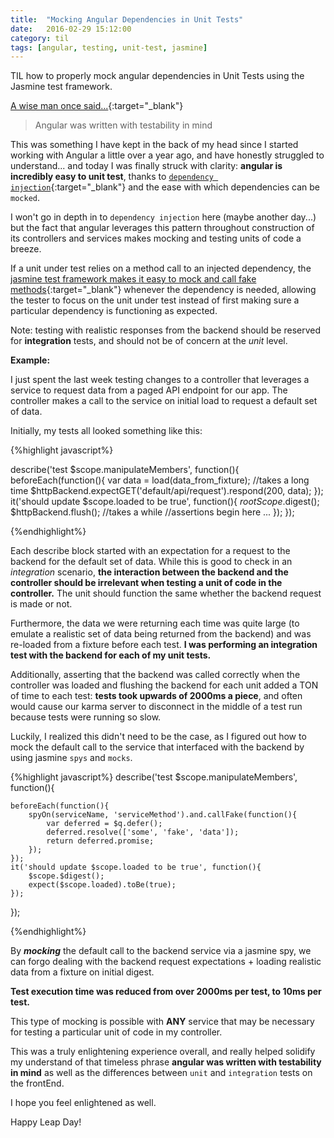 ```yaml
---
title:  "Mocking Angular Dependencies in Unit Tests"
date:   2016-02-29 15:12:00
category: til
tags: [angular, testing, unit-test, jasmine]
---
```


TIL how to properly mock angular dependencies in Unit Tests using the Jasmine test framework.

[A wise man once said...][wise]{:target="_blank"}

> Angular was written with testability in mind

This was something I have kept in the back of my head since I started working with Angular a little over a year ago, and have honestly struggled to understand... and today I was finally struck with clarity: __angular is incredibly easy to unit test__, thanks to [`dependency injection`][dependency]{:target="_blank"} and the ease with which dependencies can be `mocked`.

I won't go in depth in to `dependency injection` here (maybe another day...) but the fact that angular leverages this pattern throughout construction of its controllers and services makes mocking and testing units of code a breeze.

If a unit under test relies on a method call to an injected dependency, the [jasmine test framework makes it easy to mock and call fake methods][jasmine]{:target="_blank"} whenever the dependency is needed, allowing the tester to focus on the unit under test instead of first making sure a particular dependency is functioning as expected.

Note: testing with realistic responses from the backend should be reserved for **integration** tests, and should not be of concern at the *unit* level.

__Example:__

I just spent the last week testing changes to a controller that leverages a service to request data from a paged API endpoint for our app. The controller  makes a call to the service on initial load to request a default set of data.

Initially, my tests all looked something like this:

{%highlight javascript%}

describe('test $scope.manipulateMembers', function(){
	beforeEach(function(){
		var data = load(data_from_fixture); //takes a long time
		$httpBackend.expectGET('default/api/request').respond(200, data);
	});
	it('should update $scope.loaded to be true', function(){
		$rootScope.$digest();
		$httpBackend.flush(); //takes a while
		//assertions begin here
		...
	});
});


{%endhighlight%}

Each describe block started with an expectation for a request to the backend for the default set of data. While this is good to check in an *integration* scenario, __the interaction between the backend and the controller should be irrelevant when testing a unit of code in the controller.__ The unit should function the same whether the backend request is made or not.

Furthermore, the data we were returning each time was quite large (to emulate a realistic set of data being returned from the backend) and was re-loaded from a fixture before each test. __I was performing an integration test with the backend for each of my unit tests.__

Additionally, asserting that the backend was called correctly when the controller was loaded and flushing the backend for each unit added a TON of time to each test: __tests took upwards of 2000ms a piece__, and often would cause our karma server to disconnect in the middle of a test run because tests were running so slow.

Luckily, I realized this didn't need to be the case, as I figured out how to mock the default call to the service that interfaced with the backend by using jasmine `spys` and `mocks`.

{%highlight javascript%}
describe('test $scope.manipulateMembers', function(){

	beforeEach(function(){
		spyOn(serviceName, 'serviceMethod').and.callFake(function(){
			var deferred = $q.defer();
			deferred.resolve(['some', 'fake', 'data']);
			return deferred.promise;
		});
	});
	it('should update $scope.loaded to be true', function(){
		$scope.$digest();
		expect($scope.loaded).toBe(true);
	});
});

{%endhighlight%}

By ___mocking___ the default call to the backend service via a jasmine spy, we can forgo dealing with the backend request expectations + loading realistic data from a fixture on initial digest.

__Test execution time was reduced from over 2000ms per test, to 10ms per test.__

This type of mocking is possible with __ANY__ service that may be necessary for testing a particular unit of code in my controller.

This was a truly enlightening experience overall, and really helped solidify my understand of that timeless phrase **angular was written with testability in mind** as well as the differences between `unit` and `integration` tests on the frontEnd.

I hope you feel enlightened as well.

Happy Leap Day!

[wise]: https://docs.angularjs.org/guide/unit-testing#with-great-power-comes-great-responsibility
[dependency]: https://docs.angularjs.org/guide/di
[jasmine]: http://jasmine.github.io/2.0/introduction.html#section-Spies
